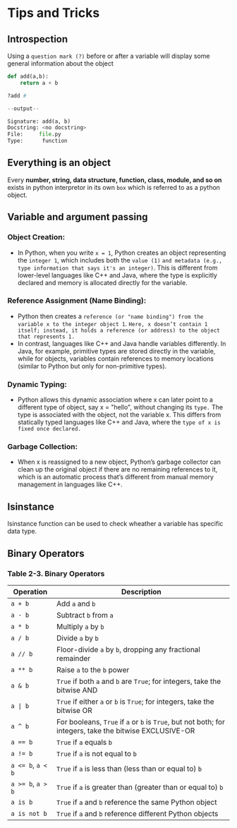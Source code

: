 # Tips and Tricks

## Introspection 

Using a `question mark (?)` before or after a variable will display some general information about the object

```python 
def add(a,b):
    return a + b

?add # 

--output--

Signature: add(a, b)
Docstring: <no docstring>
File:     file.py
Type:      function
```
## Everything is an object
Every **number, string, data structure, function, class, module, and so on** exists in python
interpretor in its own `box` which is referred to as a python object. 

## Variable and argument passing

### Object Creation:

-    In Python, when you write `x = 1`, Python creates an object representing the `integer 1`, which includes both the `value (1)`
`and metadata (e.g., type information that says it's an integer)`. This is different from lower-level languages like C++ and Java,
where the type is explicitly declared and memory is allocated directly for the variable.

### Reference Assignment (Name Binding):

-    Python then creates a `reference (or "name binding") from the variable x to the integer object 1`. 
`Here, x doesn’t contain 1 itself; instead, it holds a reference (or address) to the object that represents 1.`
-    In contrast, languages like C++ and Java handle variables differently. In Java, for example, 
primitive types are stored directly in the variable, while for objects, variables contain references to memory locations (similar to Python but only for non-primitive types).

### Dynamic Typing:

-    Python allows this dynamic association where x can later point to a different type of object, say x = "hello", without 
changing its `type.` The type is associated with the object, not the variable x. This differs from statically typed languages like 
C++ and Java, where the `type of x is fixed once declared.`

### Garbage Collection:

-    When x is reassigned to a new object, Python’s garbage collector can clean up the original object if there are no remaining references to it, which is an automatic process that’s different from manual memory management in languages like C++.

## Isinstance 

Isinstance function can be used to check wheather a variable has specific data type.

## Binary Operators 

### Table 2-3. Binary Operators

| Operation | Description |
|-----------|-------------|
| `a + b`   | Add `a` and `b` |
| `a - b`   | Subtract `b` from `a` |
| `a * b`   | Multiply `a` by `b` |
| `a / b`   | Divide `a` by `b` |
| `a // b`  | Floor-divide `a` by `b`, dropping any fractional remainder |
| `a ** b`  | Raise `a` to the `b` power |
| `a & b`   | `True` if both `a` and `b` are `True`; for integers, take the bitwise AND |
| `a \| b`   | `True` if either `a` or `b` is `True`; for integers, take the bitwise OR |
| `a ^ b`   | For booleans, `True` if `a` or `b` is `True`, but not both; for integers, take the bitwise EXCLUSIVE-OR |
| `a == b`   | `True` if `a` equals `b` |
| `a != b`   | `True` if `a` is not equal to `b` |
| `a <= b`, `a < b` | `True` if `a` is less than (less than or equal to) `b` |
| `a >= b`, `a > b` | `True` if `a` is greater than (greater than or equal to) `b` |
| `a is b`   | `True` if `a` and `b` reference the same Python object |
| `a is not b` | `True` if `a` and `b` reference different Python objects |
